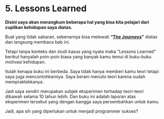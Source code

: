 # 5. Lessons Learned

**Disini saya akan merangkum beberapa hal yang bisa kita pelajari dari cuplikan kehidupan saya diatas.**

Buat yang tidak sabaran, sebenarnya bisa melewati **“**[**The Journeys**](../4.-the-journeys/)**”** diatas dan langsung membaca bab ini.

Tetapi tanpa konteks dan studi kasus yang nyata maka “Lessons Learned” berikut hanyalah poin-poin biasa yang banyak kamu temui di buku-buku motivasi kehidupan.

Itulah kenapa buku ini berbeda. Saya tidak hanya memberi kamu teori tetapi saya juga mencontohkannya. Saya berani menulis teori karena sudah mempraktekkanya.

Jadi saya sendiri merupakan subjek eksperimen terhadap teori-teori dibawah selama 10 tahun lebih. Dan buku ini adalah laporan atas eksperimen tersebut yang dengan bangga saya persembahkan untuk kamu.

Jadi, apa sih yang diperlukan untuk menjadi programmer sukses?
